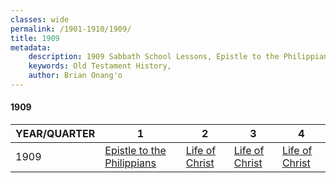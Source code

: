 ```yaml
---
classes: wide
permalink: /1901-1910/1909/
title: 1909
metadata:
    description: 1909 Sabbath School Lessons, Epistle to the Philippians, Life of Christ, Life of Christ, Life of Christ
    keywords: Old Testament History,
    author: Brian Onang'o
---
```


#### 1909

YEAR/QUARTER |   1  | 2| 3| 4
-------------|------------|---|--|---
1909   |  [Epistle to the Philippians](/1901-1910/1909/quarter1) | [Life of Christ](/1901-1910/1909/quarter2) | [Life of Christ](/1901-1910/1909/quarter3) | [Life of Christ](/1901-1910/1909/quarter4) |
 